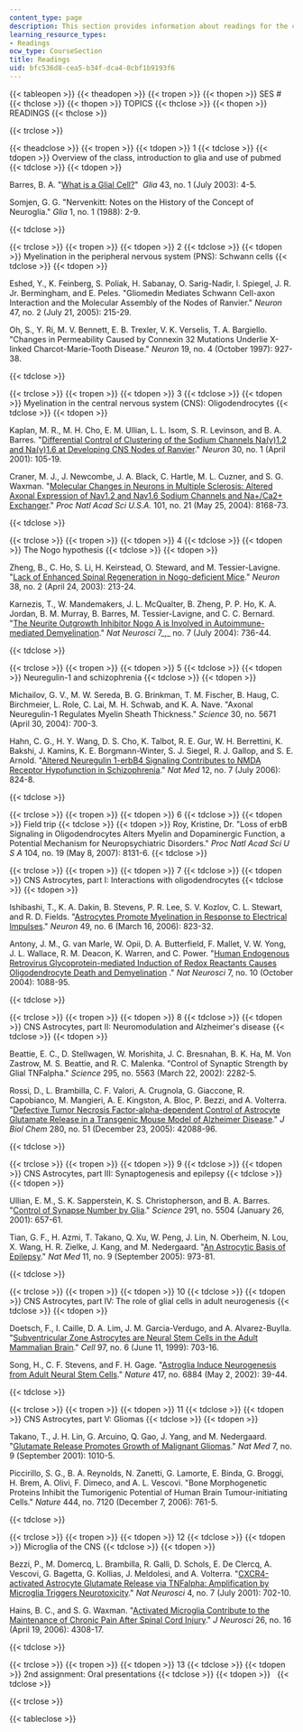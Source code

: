 ```yaml
---
content_type: page
description: This section provides information about readings for the course sessions.
learning_resource_types:
- Readings
ocw_type: CourseSection
title: Readings
uid: bfc536d8-cea5-b34f-dca4-0cbf1b9193f6
---
```


{{< tableopen >}}
{{< theadopen >}}
{{< tropen >}}
{{< thopen >}}
SES #
{{< thclose >}}
{{< thopen >}}
TOPICS
{{< thclose >}}
{{< thopen >}}
READINGS
{{< thclose >}}

{{< trclose >}}

{{< theadclose >}}
{{< tropen >}}
{{< tdopen >}}
1
{{< tdclose >}}
{{< tdopen >}}
Overview of the class, introduction to glia and use of pubmed
{{< tdclose >}}
{{< tdopen >}}


Barres, B. A. "[What is a Glial Cell?](https://onlinelibrary.wiley.com/doi/full/10.1002/glia.10252)"  _Glia_ 43, no. 1 (July 2003): 4-5.

Somjen, G. G. "Nervenkitt: Notes on the History of the Concept of Neuroglia." _Glia_ 1, no. 1 (1988): 2-9.


{{< tdclose >}}

{{< trclose >}}
{{< tropen >}}
{{< tdopen >}}
2
{{< tdclose >}}
{{< tdopen >}}
Myelination in the peripheral nervous system (PNS): Schwann cells
{{< tdclose >}}
{{< tdopen >}}


Eshed, Y., K. Feinberg, S. Poliak, H. Sabanay, O. Sarig-Nadir, I. Spiegel, J. R. Jr. Bermingham, and E. Peles. "Gliomedin Mediates Schwann Cell-axon Interaction and the Molecular Assembly of the Nodes of Ranvier." _Neuron_ 47, no. 2 (July 21, 2005): 215-29.

Oh, S., Y. Ri, M. V. Bennett, E. B. Trexler, V. K. Verselis, T. A. Bargiello. "Changes in Permeability Caused by Connexin 32 Mutations Underlie X-linked Charcot-Marie-Tooth Disease." _Neuron_ 19, no. 4 (October 1997): 927-38.


{{< tdclose >}}

{{< trclose >}}
{{< tropen >}}
{{< tdopen >}}
3
{{< tdclose >}}
{{< tdopen >}}
Myelination in the central nervous system (CNS): Oligodendrocytes
{{< tdclose >}}
{{< tdopen >}}


Kaplan, M. R., M. H. Cho, E. M. Ullian, L. L. Isom, S. R. Levinson, and B. A. Barres. "[Differential Control of Clustering of the Sodium Channels Na(v)1.2 and Na(v)1.6 at Developing CNS Nodes of Ranvier](http://www.ncbi.nlm.nih.gov/sites/entrez?db=pubmed&cmd=Retrieve&dopt=AbstractPlus&list_uids=11343648&query_hl=5&itool=pubmed_docsum)." _Neuron_ 30, no. 1 (April 2001): 105-19.

Craner, M. J., J. Newcombe, J. A. Black, C. Hartle, M. L. Cuzner, and S. G. Waxman. "[Molecular Changes in Neurons in Multiple Sclerosis: Altered Axonal Expression of Nav1.2 and Nav1.6 Sodium Channels and Na+/Ca2+ Exchanger](http://www.ncbi.nlm.nih.gov/sites/entrez?db=pubmed&cmd=Retrieve&dopt=AbstractPlus&list_uids=15148385&query_hl=6&itool=pubmed_docsum)." _Proc Natl Acad Sci U.S.A._ 101, no. 21 (May 25, 2004): 8168-73.


{{< tdclose >}}

{{< trclose >}}
{{< tropen >}}
{{< tdopen >}}
4
{{< tdclose >}}
{{< tdopen >}}
The Nogo hypothesis
{{< tdclose >}}
{{< tdopen >}}


Zheng, B., C. Ho, S. Li, H. Keirstead, O. Steward, and M. Tessier-Lavigne. "[Lack of Enhanced Spinal Regeneration in Nogo-deficient Mice](http://www.ncbi.nlm.nih.gov/sites/entrez?db=pubmed&cmd=Retrieve&dopt=AbstractPlus&list_uids=12718856&query_hl=7&itool=pubmed_docsum)." _Neuron_ 38, no. 2 (April 24, 2003): 213-24.

Karnezis, T., W. Mandemakers, J. L. McQualter, B. Zheng, P. P. Ho, K. A. Jordan, B. M. Murray, B. Barres, M. Tessier-Lavigne, and C. C. Bernard. "[The Neurite Outgrowth Inhibitor Nogo A is Involved in Autoimmune-mediated Demyelination](http://www.ncbi.nlm.nih.gov/sites/entrez?db=pubmed&cmd=Retrieve&dopt=AbstractPlus&list_uids=15184901&query_hl=7&itool=pubmed_docsum)." _Nat Neurosci_ 7_,_ no. 7 (July 2004): 736-44.


{{< tdclose >}}

{{< trclose >}}
{{< tropen >}}
{{< tdopen >}}
5
{{< tdclose >}}
{{< tdopen >}}
Neuregulin-1 and schizophrenia
{{< tdclose >}}
{{< tdopen >}}


Michailov, G. V., M. W. Sereda, B. G. Brinkman, T. M. Fischer, B. Haug, C. Birchmeier, L. Role, C. Lai, M. H. Schwab, and K. A. Nave. "Axonal Neuregulin-1 Regulates Myelin Sheath Thickness." _Science_ 30, no. 5671 (April 30, 2004): 700-3.

Hahn, C. G., H. Y. Wang, D. S. Cho, K. Talbot, R. E. Gur, W. H. Berrettini, K. Bakshi, J. Kamins, K. E. Borgmann-Winter, S. J. Siegel, R. J. Gallop, and S. E. Arnold. "[Altered Neuregulin 1-erbB4 Signaling Contributes to NMDA Receptor Hypofunction in Schizophrenia](http://www.ncbi.nlm.nih.gov/sites/entrez?db=pubmed&cmd=Retrieve&dopt=AbstractPlus&list_uids=16767099&query_hl=10&itool=pubmed_docsum)." _Nat Med_ 12, no. 7 (July 2006): 824-8.


{{< tdclose >}}

{{< trclose >}}
{{< tropen >}}
{{< tdopen >}}
6
{{< tdclose >}}
{{< tdopen >}}
Field trip
{{< tdclose >}}
{{< tdopen >}}
Roy, Kristine, Dr. "Loss of erbB Signaling in Oligodendrocytes Alters Myelin and Dopaminergic Function, a Potential Mechanism for Neuropsychiatric Disorders." _Proc Natl Acad Sci U S A_ 104, no. 19 (May 8, 2007): 8131-6.
{{< tdclose >}}

{{< trclose >}}
{{< tropen >}}
{{< tdopen >}}
7
{{< tdclose >}}
{{< tdopen >}}
CNS Astrocytes, part I: Interactions with oligodendrocytes
{{< tdclose >}}
{{< tdopen >}}


Ishibashi, T., K. A. Dakin, B. Stevens, P. R. Lee, S. V. Kozlov, C. L. Stewart, and R. D. Fields. "[Astrocytes Promote Myelination in Response to Electrical Impulses](http://www.ncbi.nlm.nih.gov/sites/entrez?db=pubmed&cmd=Retrieve&dopt=AbstractPlus&list_uids=16543131&query_hl=12&itool=pubmed_docsum)." _Neuron_ 49, no. 6 (March 16, 2006): 823-32.

Antony, J. M., G. van Marle, W. Opii, D. A. Butterfield, F. Mallet, V. W. Yong, J. L. Wallace, R. M. Deacon, K. Warren, and C. Power. "[Human Endogenous Retrovirus Glycoprotein-mediated Induction of Redox Reactants Causes Oligodendrocyte Death and Demyelination](http://www.nature.com/neuro/journal/v7/n10/full/nn1319.html) ." _Nat Neurosci_ 7, no. 10 (October 2004): 1088-95.


{{< tdclose >}}

{{< trclose >}}
{{< tropen >}}
{{< tdopen >}}
8
{{< tdclose >}}
{{< tdopen >}}
CNS Astrocytes, part II: Neuromodulation and Alzheimer's disease
{{< tdclose >}}
{{< tdopen >}}


Beattie, E. C., D. Stellwagen, W. Morishita, J. C. Bresnahan, B. K. Ha, M. Von Zastrow, M. S. Beattie, and R. C. Malenka. "Control of Synaptic Strength by Glial TNFalpha." _Science_ 295, no. 5563 (March 22, 2002): 2282-5.

Rossi, D., L. Brambilla, C. F. Valori, A. Crugnola, G. Giaccone, R. Capobianco, M. Mangieri, A. E. Kingston, A. Bloc, P. Bezzi, and A. Volterra. "[Defective Tumor Necrosis Factor-alpha-dependent Control of Astrocyte Glutamate Release in a Transgenic Mouse Model of Alzheimer Disease](http://www.ncbi.nlm.nih.gov/sites/entrez?db=pubmed&cmd=Retrieve&dopt=AbstractPlus&list_uids=16253995&query_hl=16&itool=pubmed_docsum)." _J Biol Chem_ 280, no. 51 (December 23, 2005): 42088-96.


{{< tdclose >}}

{{< trclose >}}
{{< tropen >}}
{{< tdopen >}}
9
{{< tdclose >}}
{{< tdopen >}}
CNS Astrocytes, part III: Synaptogenesis and epilepsy
{{< tdclose >}}
{{< tdopen >}}


Ullian, E. M., S. K. Sapperstein, K. S. Christopherson, and B. A. Barres. "[Control of Synapse Number by Glia](http://www.ncbi.nlm.nih.gov/sites/entrez?db=pubmed&cmd=Retrieve&dopt=AbstractPlus&list_uids=11158678&query_hl=17&itool=pubmed_docsum)." _Science_ 291, no. 5504 (January 26, 2001): 657-61.

Tian, G. F., H. Azmi, T. Takano, Q. Xu, W. Peng, J. Lin, N. Oberheim, N. Lou, X. Wang, H. R. Zielke, J. Kang, and M. Nedergaard. "[An Astrocytic Basis of Epilepsy](http://www.ncbi.nlm.nih.gov/sites/entrez?db=pubmed&cmd=Retrieve&dopt=AbstractPlus&list_uids=16116433&query_hl=18&itool=pubmed_docsum)." _Nat Med_ 11, no. 9 (September 2005): 973-81.


{{< tdclose >}}

{{< trclose >}}
{{< tropen >}}
{{< tdopen >}}
10
{{< tdclose >}}
{{< tdopen >}}
CNS Astrocytes, part IV: The role of glial cells in adult neurogenesis
{{< tdclose >}}
{{< tdopen >}}


Doetsch, F., I. Caille, D. A. Lim, J. M. Garcia-Verdugo, and A. Alvarez-Buylla. "[Subventricular Zone Astrocytes are Neural Stem Cells in the Adult Mammalian Brain](http://www.ncbi.nlm.nih.gov/sites/entrez?db=pubmed&cmd=Retrieve&dopt=AbstractPlus&list_uids=10380923&query_hl=20&itool=pubmed_docsum)." _Cell_ 97, no. 6 (June 11, 1999): 703-16.

Song, H., C. F. Stevens, and F. H. Gage. "[Astroglia Induce Neurogenesis from Adult Neural Stem Cells](http://www.ncbi.nlm.nih.gov/sites/entrez?db=pubmed&cmd=Retrieve&dopt=AbstractPlus&list_uids=11986659&query_hl=21&itool=pubmed_docsum)." _Nature_ 417, no. 6884 (May 2, 2002): 39-44.


{{< tdclose >}}

{{< trclose >}}
{{< tropen >}}
{{< tdopen >}}
11
{{< tdclose >}}
{{< tdopen >}}
CNS Astrocytes, part V: Gliomas
{{< tdclose >}}
{{< tdopen >}}


Takano, T., J. H. Lin, G. Arcuino, Q. Gao, J. Yang, and M. Nedergaard. "[Glutamate Release Promotes Growth of Malignant Gliomas](http://www.ncbi.nlm.nih.gov/sites/entrez?db=pubmed&cmd=Retrieve&dopt=AbstractPlus&list_uids=11533703&query_hl=23&itool=pubmed_docsum)." _Nat Med_ 7, no. 9 (September 2001): 1010-5.

Piccirillo, S. G., B. A. Reynolds, N. Zanetti, G. Lamorte, E. Binda, G. Broggi, H. Brem, A. Olivi, F. Dimeco, and A. L. Vescovi. "Bone Morphogenetic Proteins Inhibit the Tumorigenic Potential of Human Brain Tumour-initiating Cells." _Nature_ 444, no. 7120 (December 7, 2006): 761-5.


{{< tdclose >}}

{{< trclose >}}
{{< tropen >}}
{{< tdopen >}}
12
{{< tdclose >}}
{{< tdopen >}}
Microglia of the CNS
{{< tdclose >}}
{{< tdopen >}}


Bezzi, P., M. Domercq, L. Brambilla, R. Galli, D. Schols, E. De Clercq, A. Vescovi, G. Bagetta, G. Kollias, J. Meldolesi, and A. Volterra. "[CXCR4-activated Astrocyte Glutamate Release via TNFalpha: Amplification by Microglia Triggers Neurotoxicity](http://www.ncbi.nlm.nih.gov/sites/entrez?db=pubmed&cmd=Retrieve&dopt=AbstractPlus&list_uids=11426226&query_hl=26&itool=pubmed_docsum)." _Nat Neurosci_ 4, no. 7 (July 2001): 702-10.

Hains, B. C., and S. G. Waxman. "[Activated Microglia Contribute to the Maintenance of Chronic Pain After Spinal Cord Injury](http://www.ncbi.nlm.nih.gov/sites/entrez?db=pubmed&cmd=Retrieve&dopt=AbstractPlus&list_uids=16624951&query_hl=28&itool=pubmed_docsum)." _J Neurosci_ 26, no. 16 (April 19, 2006): 4308-17.


{{< tdclose >}}

{{< trclose >}}
{{< tropen >}}
{{< tdopen >}}
13
{{< tdclose >}}
{{< tdopen >}}
2nd assignment: Oral presentations
{{< tdclose >}}
{{< tdopen >}}
 
{{< tdclose >}}

{{< trclose >}}

{{< tableclose >}}